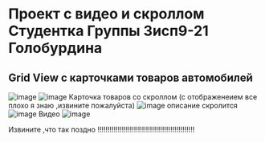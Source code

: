 # Проект с видео и скроллом Студентка Группы 3исп9-21 Голобурдина
## Grid View c карточками товаров автомобилей
![image](https://github.com/Xmmmmm000/video/assets/156674182/f326b5a4-063b-453f-9c52-1b5b57bf2dc2)
![image](https://github.com/Xmmmmm000/video/assets/156674182/cae18cc6-0af8-4e4e-a67f-5e9cd2da6d08)
Карточка товаров со скроллом (с отображенеием все плохо я знаю ,извините пожалуйста)
![image](https://github.com/Xmmmmm000/video/assets/156674182/dc7acc5e-132e-4c9c-84f4-7e094788885f)
описание скролится
![image](https://github.com/Xmmmmm000/video/assets/156674182/fd71e58a-5e3b-4518-905a-01a3e3cb4c7d)
Видео 
![image](https://github.com/Xmmmmm000/video/assets/156674182/54832310-1ca8-4867-b116-0701693b82c4)

Извините ,что так поздно !!!!!!!!!!!!!!!!!!!!!!!!!!!!!!!!!!!!!!!!!!!!!!!!




